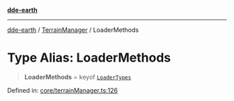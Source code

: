 [**dde-earth**](../../../../README.md)

***

[dde-earth](../../../../globals.md) / [TerrainManager](../README.md) / LoaderMethods

# Type Alias: LoaderMethods

> **LoaderMethods** = keyof [`LoaderTypes`](LoaderTypes.md)

Defined in: [core/terrainManager.ts:126](https://github.com/dde-platform/dde-earth/blob/71bf8cd183d78890e103803e0d8bb92050729fda/packages/dde-earth/src/core/terrainManager.ts#L126)
